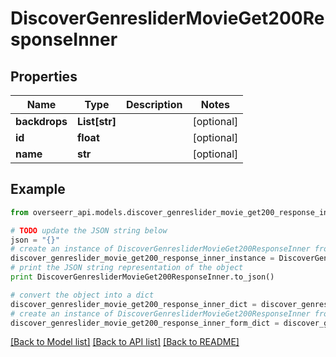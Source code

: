 # DiscoverGenresliderMovieGet200ResponseInner


## Properties
Name | Type | Description | Notes
------------ | ------------- | ------------- | -------------
**backdrops** | **List[str]** |  | [optional] 
**id** | **float** |  | [optional] 
**name** | **str** |  | [optional] 

## Example

```python
from overseerr_api.models.discover_genreslider_movie_get200_response_inner import DiscoverGenresliderMovieGet200ResponseInner

# TODO update the JSON string below
json = "{}"
# create an instance of DiscoverGenresliderMovieGet200ResponseInner from a JSON string
discover_genreslider_movie_get200_response_inner_instance = DiscoverGenresliderMovieGet200ResponseInner.from_json(json)
# print the JSON string representation of the object
print DiscoverGenresliderMovieGet200ResponseInner.to_json()

# convert the object into a dict
discover_genreslider_movie_get200_response_inner_dict = discover_genreslider_movie_get200_response_inner_instance.to_dict()
# create an instance of DiscoverGenresliderMovieGet200ResponseInner from a dict
discover_genreslider_movie_get200_response_inner_form_dict = discover_genreslider_movie_get200_response_inner.from_dict(discover_genreslider_movie_get200_response_inner_dict)
```
[[Back to Model list]](../README.md#documentation-for-models) [[Back to API list]](../README.md#documentation-for-api-endpoints) [[Back to README]](../README.md)


